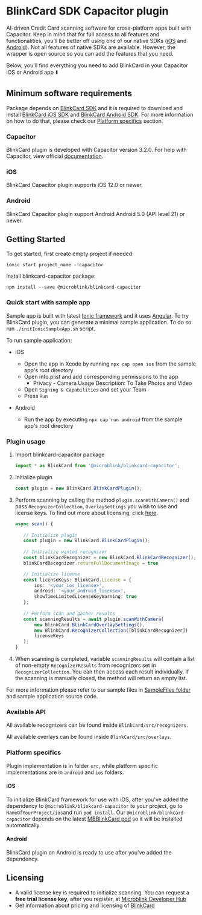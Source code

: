 # BlinkCard SDK Capacitor plugin

AI-driven Credit Card scanning software for cross-platform apps built with Capacitor. Keep in mind that for full access to all features and functionalities, you’ll be better off using one of our native SDKs ([iOS](https://github.com/BlinkCard/blinkcard-ios)
and [Android](https://github.com/BlinkCard/blinkcard-android)). Not all features of native SDKs are available. However, the wrapper is open source so you can add the features that you need.

Below, you'll find everything you need to add BlinkCard in your Capacitor iOS or Android app ⬇️

## Minimum software requirements

Package depends on [BlinkCard SDK](https://microblink.com/products/blinkcard) and it is required to download and install [BlinkCard iOS SDK](https://github.com/BlinkCard/blinkcard-ios) and [BlinkCard Android SDK](https://github.com/BlinkCard/blinkcard-android). For more information on how to do that, please check our [Platform specifics](#platform-specifics) section.

### Capacitor

BlinkCard plugin is developed with Capacitor version 3.2.0.
For help with Capacitor, view official [documentation](https://capacitorjs.com/docs).

### iOS

BlinkCard Capacitor plugin supports iOS 12.0 or newer.

### Android

BlinkCard Capacitor plugin support Android Android 5.0 (API level 21) or newer.

## Getting Started

To get started, first create empty project if needed:

```shell
ionic start project_name --capacitor
```

Install blinkcard-capacitor package:

```shell
npm install --save @microblink/blinkcard-capacitor
```

### Quick start with sample app

Sample app is built with latest [Ionic framework](https://ionicframework.com) and it uses [Angular](https://angular.io). To try BlinkCard plugin, you can generate a minimal sample application. To do so run `./initIonicSampleApp.sh` script.

To run sample application:

* iOS
	* Open the app in Xcode by running ```npx cap open ios``` from the sample app's root directory
	* Open info.plist and add corresponding permissions to the app
		* Privacy - Camera Usage Description: To Take Photos and Video
	* Open `Signing & Capabilities` and set your Team
	* Press `Run`

* Android
	* Run the app by executing ```npx cap run android``` from the sample app's root directory

### Plugin usage

1. Import blinkcard-capacitor package

	```typescript
	import * as BlinkCard from '@microblink/blinkcard-capacitor';
	```

2. Initialize plugin

	```typescript
	const plugin = new BlinkCard.BlinkCardPlugin();
	```
	
3. Perform scanning by calling the method `plugin.scanWithCamera()` and pass `RecognizerCollection`, `OverlaySettings` you wish to use and license keys. To find out more about licensing, click
 [here](#licensing).
 
	 ```typescript
	async scan() {
		 	
	 	// Initialize plugin
		const plugin = new BlinkCard.BlinkCardPlugin();
		
		// Initialize wanted recognizer
    	const blinkCardRecognizer = new BlinkCard.BlinkCardRecognizer();
    	blinkCardRecognizer.returnFullDocumentImage = true
	
		// Initialize license 
		const licenseKeys: BlinkCard.License = {
	  		ios: '<your_ios_license>',
	  		android: '<your_android_license>',
	  		showTimeLimitedLicenseKeyWarning: true
		};
		
		// Perform scan and gather results
		const scanningResults = await plugin.scanWithCamera(
      		new BlinkCard.BlinkCardOverlaySettings(),
      		new BlinkCard.RecognizerCollection([blinkCardRecognizer])
			licenseKeys
		);
  	}
	 ```
	
4. When scanning is completed, variable `scanningResults` will contain a list of non-empty `RecognizerResults` from recognizers set in `RecognizerCollection`. You can then access each result individually. If the scanning is manually closed, the method will return an empty list.

For more information please refer to our sample files in [SampleFiles folder](https://github.com/BlinkCard/blinkcard-capacitor/tree/master/SampleFiles) and  sample application source code.

### Available API

All available recognizers can be found inside `BlinkCard/src/recognizers`.

All available overlays can be found inside `BlinkCard/src/overlays`.

### Platform specifics

Plugin implementation is in folder `src`, while platform specific implementations are in `android` and `ios` folders.

#### iOS

To initialize BlinkCard framework for use with iOS, after you've added the dependency to `@microblink/blinkcard-capacitor` to your project, go to `NameOfYourProject/ios`and run `pod install`.
Our `@microblink/blinkcard-capacitor` depends on the latest [MBBlinkCard pod](https://cocoapods.org/pods/MBBlinkCard) so it will be installed automatically.

#### Android

BlinkCard plugin on Android is ready to use after you've added the dependency.

## Licensing

- A valid license key is required to initialize scanning. You can request a **free trial license key**, after you register, at [Microblink Developer Hub](https://account.microblink.com/signin)
- Get information about pricing and licensing of [BlinkCard](https://microblink.com/blinkcard)
